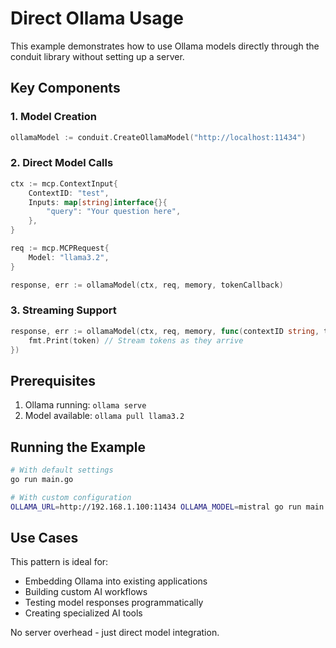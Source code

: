 # Direct Ollama Usage

This example demonstrates how to use Ollama models directly through the conduit library without setting up a server.

## Key Components

### 1. Model Creation
```go
ollamaModel := conduit.CreateOllamaModel("http://localhost:11434")
```

### 2. Direct Model Calls
```go
ctx := mcp.ContextInput{
    ContextID: "test",
    Inputs: map[string]interface{}{
        "query": "Your question here",
    },
}

req := mcp.MCPRequest{
    Model: "llama3.2",
}

response, err := ollamaModel(ctx, req, memory, tokenCallback)
```

### 3. Streaming Support
```go
response, err := ollamaModel(ctx, req, memory, func(contextID string, token string) {
    fmt.Print(token) // Stream tokens as they arrive
})
```

## Prerequisites

1. Ollama running: `ollama serve`
2. Model available: `ollama pull llama3.2`

## Running the Example

```bash
# With default settings
go run main.go

# With custom configuration
OLLAMA_URL=http://192.168.1.100:11434 OLLAMA_MODEL=mistral go run main.go
```

## Use Cases

This pattern is ideal for:
- Embedding Ollama into existing applications
- Building custom AI workflows
- Testing model responses programmatically
- Creating specialized AI tools

No server overhead - just direct model integration.

